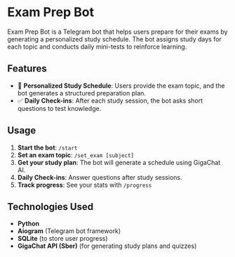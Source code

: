 # Exam Prep Bot

Exam Prep Bot is a Telegram bot that helps users prepare for their exams by generating a personalized study schedule. The bot assigns study days for each topic and conducts daily mini-tests to reinforce learning.

## Features
- 📅 **Personalized Study Schedule**: Users provide the exam topic, and the bot generates a structured preparation plan.
- ✅ **Daily Check-ins**: After each study session, the bot asks short questions to test knowledge.

## Usage
1. **Start the bot**: `/start`
2. **Set an exam topic**: `/set_exam [subject]`
3. **Get your study plan**: The bot will generate a schedule using GigaChat AI.
4. **Daily Check-ins**: Answer questions after study sessions.
5. **Track progress**: See your stats with `/progress`

## Technologies Used
- **Python**
- **Aiogram** (Telegram bot framework)
- **SQLite** (to store user progress)
- **GigaChat API (Sber)** (for generating study plans and quizzes)




